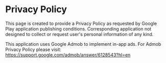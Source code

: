 # Privacy Policy
This page is created to provide a Privacy Policy as requested by Google Play application publishing conditions.
Corresponding application not designed to collect or request user's personal information of any kind.

This application uses Google Admob to implement in-app ads. For Admob Privacy Policy please visit: https://support.google.com/admob/answer/6128543?hl=en

